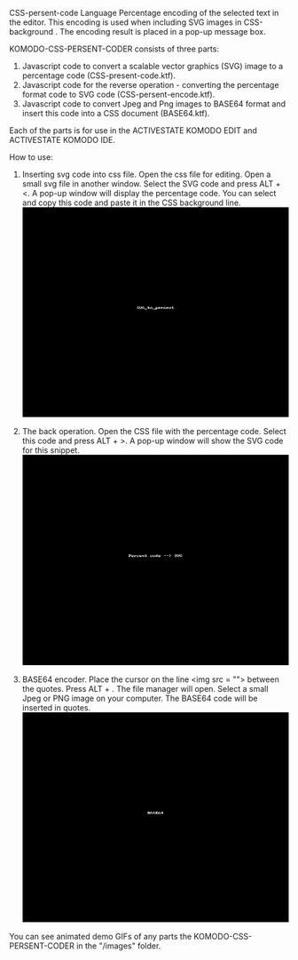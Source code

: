 CSS-persent-code Language Percentage encoding of the selected text in the editor.
This encoding is used when including SVG images in CSS-background . 
The encoding result is placed in a pop-up message box.

KOMODO-CSS-PERSENT-CODER consists of three parts:
 1. Javascript code to convert a scalable vector graphics (SVG) image to a percentage code (CSS-present-code.ktf).
 2. Javascript code for the reverse operation - converting the percentage format code to SVG code (CSS-persent-encode.ktf).
 3. Javascript code to convert Jpeg and Png images to BASE64 format and insert this code into a CSS document (BASE64.ktf).

Each of the parts is for use in the ACTIVESTATE KOMODO EDIT and ACTIVESTATE KOMODO IDE.

How to use:

1. Inserting svg code into css file. Open the css file for editing. Open a small svg file in another window. 
Select the SVG code and press ALT + <. 
A pop-up window will display the percentage code. 
You can select and copy this code and paste it in the CSS background line.
![Svg to percent](https://github.com/bigbigmdm/KOMODO-CSS-PERCENT-ENCODER/raw/main/images/SVG_to_percent.gif)

2. The back operation. Open the CSS file with the percentage code. 
Select this code and press ALT + >. 
A pop-up window will show the SVG code for this snippet.
![Percent to svg](https://github.com/bigbigmdm/KOMODO-CSS-PERCENT-ENCODER/raw/main/images/Percent_to_SVG.gif)

3. BASE64 encoder. Place the cursor on the line <img src = \"\"> between the quotes. 
Press ALT + . The file manager will open. Select a small Jpeg or PNG image on your computer. 
The BASE64 code will be inserted in quotes.
![BASE64 operation](https://github.com/bigbigmdm/KOMODO-CSS-PERCENT-ENCODER/raw/main/images/B64.gif)

You can see animated demo GIFs of any parts the KOMODO-CSS-PERSENT-CODER in the "/images" folder.
